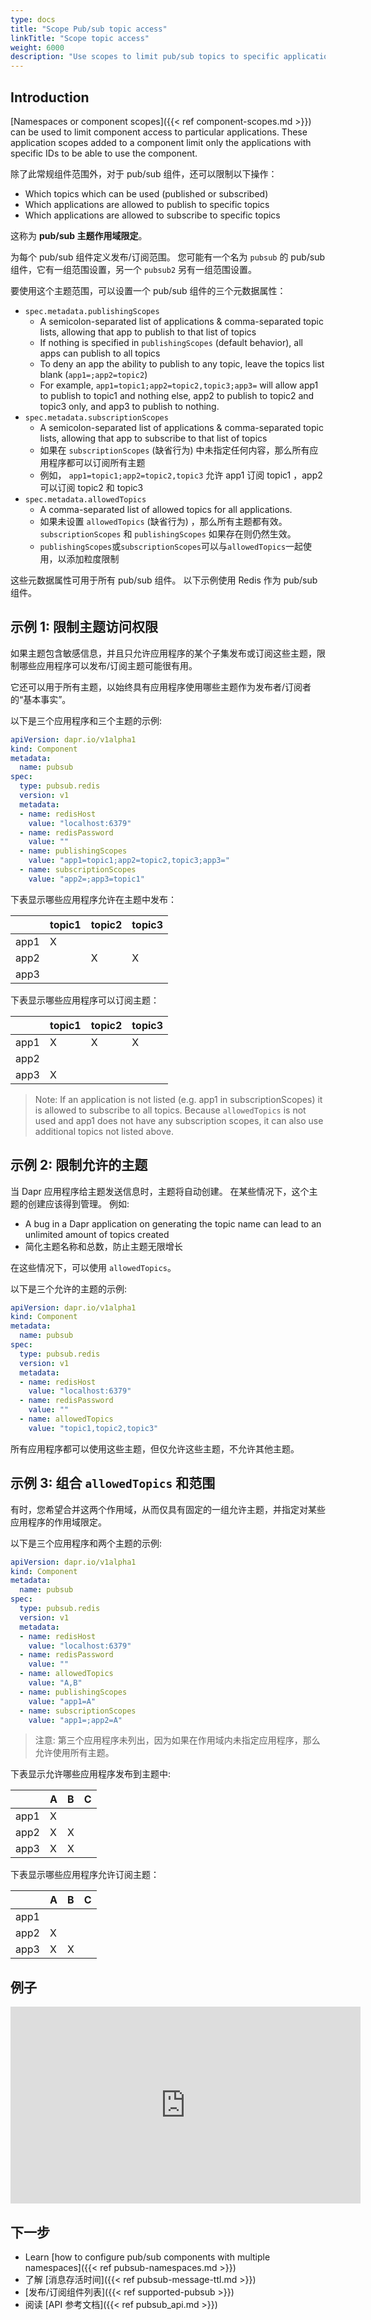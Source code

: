 ```yaml
---
type: docs
title: "Scope Pub/sub topic access"
linkTitle: "Scope topic access"
weight: 6000
description: "Use scopes to limit pub/sub topics to specific applications"
---
```


## Introduction

[Namespaces or component scopes]({{< ref component-scopes.md >}}) can be used to limit component access to particular applications. These application scopes added to a component limit only the applications with specific IDs to be able to use the component.

除了此常规组件范围外，对于 pub/sub 组件，还可以限制以下操作：
- Which topics which can be used (published or subscribed)
- Which applications are allowed to publish to specific topics
- Which applications are allowed to subscribe to specific topics

这称为 **pub/sub 主题作用域限定**。

为每个 pub/sub 组件定义发布/订阅范围。  您可能有一个名为 `pubsub` 的 pub/sub 组件，它有一组范围设置，另一个 `pubsub2` 另有一组范围设置。

要使用这个主题范围，可以设置一个 pub/sub 组件的三个元数据属性：
- `spec.metadata.publishingScopes`
  - A semicolon-separated list of applications & comma-separated topic lists, allowing that app to publish to that list of topics
  - If nothing is specified in `publishingScopes` (default behavior), all apps can publish to all topics
  - To deny an app the ability to publish to any topic, leave the topics list blank (`app1=;app2=topic2`)
  - For example, `app1=topic1;app2=topic2,topic3;app3=` will allow app1 to publish to topic1 and nothing else, app2 to publish to topic2 and topic3 only, and app3 to publish to nothing.
- `spec.metadata.subscriptionScopes`
  - A semicolon-separated list of applications & comma-separated topic lists, allowing that app to subscribe to that list of topics
  - 如果在 `subscriptionScopes` (缺省行为) 中未指定任何内容，那么所有应用程序都可以订阅所有主题
  - 例如， `app1=topic1;app2=topic2,topic3` 允许 app1 订阅 topic1 ，app2 可以订阅 topic2 和 topic3
- `spec.metadata.allowedTopics`
  - A comma-separated list of allowed topics for all applications.
  - 如果未设置 `allowedTopics` (缺省行为) ，那么所有主题都有效。 `subscriptionScopes` 和 `publishingScopes` 如果存在则仍然生效。
  - `publishingScopes`或`subscriptionScopes`可以与`allowedTopics`一起使用，以添加粒度限制

这些元数据属性可用于所有 pub/sub 组件。 以下示例使用 Redis 作为 pub/sub 组件。

## 示例 1: 限制主题访问权限

如果主题包含敏感信息，并且只允许应用程序的某个子集发布或订阅这些主题，限制哪些应用程序可以发布/订阅主题可能很有用。

它还可以用于所有主题，以始终具有应用程序使用哪些主题作为发布者/订阅者的“基本事实”。

以下是三个应用程序和三个主题的示例:
```yaml
apiVersion: dapr.io/v1alpha1
kind: Component
metadata:
  name: pubsub
spec:
  type: pubsub.redis
  version: v1
  metadata:
  - name: redisHost
    value: "localhost:6379"
  - name: redisPassword
    value: ""
  - name: publishingScopes
    value: "app1=topic1;app2=topic2,topic3;app3="
  - name: subscriptionScopes
    value: "app2=;app3=topic1"
```

下表显示哪些应用程序允许在主题中发布：

|      | topic1 | topic2 | topic3 |
| ---- | ------ | ------ | ------ |
| app1 | X      |        |        |
| app2 |        | X      | X      |
| app3 |        |        |        |

下表显示哪些应用程序可以订阅主题：

|      | topic1 | topic2 | topic3 |
| ---- | ------ | ------ | ------ |
| app1 | X      | X      | X      |
| app2 |        |        |        |
| app3 | X      |        |        |

> Note: If an application is not listed (e.g. app1 in subscriptionScopes) it is allowed to subscribe to all topics. Because `allowedTopics` is not used and app1 does not have any subscription scopes, it can also use additional topics not listed above.

## 示例 2: 限制允许的主题

当 Dapr 应用程序给主题发送信息时，主题将自动创建。 在某些情况下，这个主题的创建应该得到管理。 例如:
- A bug in a Dapr application on generating the topic name can lead to an unlimited amount of topics created
- 简化主题名称和总数，防止主题无限增长

在这些情况下，可以使用 `allowedTopics`。

以下是三个允许的主题的示例:
```yaml
apiVersion: dapr.io/v1alpha1
kind: Component
metadata:
  name: pubsub
spec:
  type: pubsub.redis
  version: v1
  metadata:
  - name: redisHost
    value: "localhost:6379"
  - name: redisPassword
    value: ""
  - name: allowedTopics
    value: "topic1,topic2,topic3"
```

所有应用程序都可以使用这些主题，但仅允许这些主题，不允许其他主题。

## 示例 3: 组合 `allowedTopics` 和范围

有时，您希望合并这两个作用域，从而仅具有固定的一组允许主题，并指定对某些应用程序的作用域限定。

以下是三个应用程序和两个主题的示例:
```yaml
apiVersion: dapr.io/v1alpha1
kind: Component
metadata:
  name: pubsub
spec:
  type: pubsub.redis
  version: v1
  metadata:
  - name: redisHost
    value: "localhost:6379"
  - name: redisPassword
    value: ""
  - name: allowedTopics
    value: "A,B"
  - name: publishingScopes
    value: "app1=A"
  - name: subscriptionScopes
    value: "app1=;app2=A"
```

> 注意: 第三个应用程序未列出，因为如果在作用域内未指定应用程序，那么允许使用所有主题。

下表显示允许哪些应用程序发布到主题中:

|      | A | B | C |
| ---- | - | - | - |
| app1 | X |   |   |
| app2 | X | X |   |
| app3 | X | X |   |

下表显示哪些应用程序允许订阅主题：

|      | A | B | C |
| ---- | - | - | - |
| app1 |   |   |   |
| app2 | X |   |   |
| app3 | X | X |   |


## 例子

<div class="embed-responsive embed-responsive-16by9">
<iframe width="560" height="315" src="https://www.youtube-nocookie.com/embed/7VdWBBGcbHQ?start=513" frameborder="0" allow="accelerometer; autoplay; clipboard-write; encrypted-media; gyroscope; picture-in-picture" allowfullscreen></iframe>
</div>

## 下一步

- Learn [how to configure pub/sub components with multiple namespaces]({{< ref pubsub-namespaces.md >}})
- 了解 [消息存活时间]({{< ref pubsub-message-ttl.md >}})
- [发布/订阅组件列表]({{< ref supported-pubsub >}})
- 阅读 [API 参考文档]({{< ref pubsub_api.md >}})